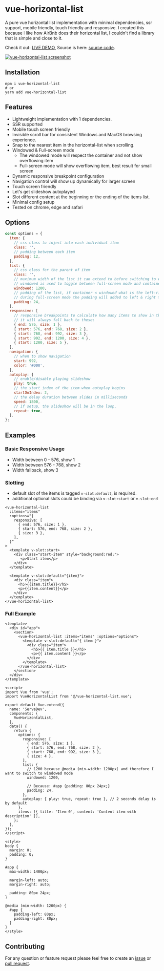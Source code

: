 # vue-horizontal-list

A pure vue horizontal list implementation with minimal dependencies, ssr support, mobile friendly, touch friendly and responsive.
I created this because I like how AirBnb does their horizontal list, I couldn't find a library that is simple and close to it.

Check it out: [LIVE DEMO](https://nuxt-app.now.sh/vue-horizontal-list),
Source is here: [source code](https://github.com/fuxingloh/nuxt-app/blob/master/components/examples/ExampleHorizontalList.vue).

[![vue-horizontal-list screenshot](demo.png)](https://nuxt-app.now.sh/vue-horizontal-list)

## Installation

```shell script
npm i vue-horizontal-list
# or
yarn add vue-horizontal-list
```

## Features

- Lightweight implementation with 1 dependencies.
- SSR supported
- Mobile touch screen friendly
- Invisible scroll bar for consistent Windows and MacOS browsing experience.
- Snap to the nearest item in the horizontal-list when scrolling.
- Windowed & Full-screen mode
  - The windowed mode will respect the container and not show overflowing item
  - Full-screen mode will show overflowing item, best result for small screen
- Dynamic responsive breakpoint configuration
- Navigation control will show up dynamically for larger screen
- Touch screen friendly
- Let's get slideshow autoplayed
- Slot different content at the beginning or the ending of the items list.
- Minimal config setup
- Tested on chrome, edge and safari

## Options

```js
const options = {
  item: {
    // css class to inject into each individual item
    class: '',
    // padding between each item
    padding: 12,
  },
  list: {
    // css class for the parent of item
    class: '',
    // maximum width of the list it can extend to before switching to windowed mode, basically think of the bootstrap container max-width
    // windowed is used to toggle between full-screen mode and container mode
    windowed: 1200,
    // padding of the list, if container < windowed what is the left-right padding of the list
    // during full-screen mode the padding will added to left & right to centralise the item
    padding: 24,
  },
  responsive: [
    // responsive breakpoints to calculate how many items to show in the list at each width interval
    // it will always fall back to these:
    { end: 576, size: 1 },
    { start: 576, end: 768, size: 2 },
    { start: 768, end: 992, size: 3 },
    { start: 992, end: 1200, size: 4 },
    { start: 1200, size: 5 },
  ],
  navigation: {
    // when to show navigation
    start: 992,
    color: '#000',
  },
  autoplay: {
    // enable/disable playing slideshow
    play: true,
    // the start index of the item when autoplay begins
    startOnIndex: 2,
    // the delay duration between slides in milliseconds
    speed: 1800,
    // if setup, the slideshow will be in the loop.
    repeat: true,
  },
};
```

## Examples

### Basic Responsive Usage

- Width between 0 - 576, show 1
- Width between 576 - 768, show 2
- Width fallback, show 3

### Slotting

- default slot of the items is tagged `v-slot:default`, is required.
- additional optional slots could be binding via `v-slot:start` or `v-slot:end`

```vue
<vue-horizontal-list
  :items="items"
  :options="{
    responsive: [
      { end: 576, size: 1 },
      { start: 576, end: 768, size: 2 },
      { size: 3 },
    ],
  }"
>
  <template v-slot:start>
    <div class="start-item" style="background:red;">
       <p>Start item</p>
    </div>
  </template>

  <template v-slot:default="{item}">
    <div class="item">
      <h5>{{item.title}}</h5>
      <p>{{item.content}}</p>
    </div>
  </template>
</vue-horizontal-list>
```

### Full Example

```vue
<template>
  <div id="app">
    <section>
      <vue-horizontal-list :items="items" :options="options">
        <template v-slot:default="{ item }">
          <div class="item">
            <h5>{{ item.title }}</h5>
            <p>{{ item.content }}</p>
          </div>
        </template>
      </vue-horizontal-list>
    </section>
  </div>
</template>

<script>
import Vue from 'vue';
import VueHorizontalList from '@/vue-horizontal-list.vue';

export default Vue.extend({
  name: 'ServeDev',
  components: {
    VueHorizontalList,
  },
  data() {
    return {
      options: {
        responsive: [
          { end: 576, size: 1 },
          { start: 576, end: 768, size: 2 },
          { start: 768, end: 992, size: 3 },
          { size: 4 },
        ],
        list: {
          // 1200 because @media (min-width: 1200px) and therefore I want to switch to windowed mode
          windowed: 1200,

          // Because: #app {padding: 80px 24px;}
          padding: 24,
        },
        autoplay: { play: true, repeat: true }, // 2 seconds delay is by default
      },
      items: [{ title: 'Item 0', content: 'Content item with description' }],
    };
  },
});
</script>

<style>
body {
  margin: 0;
  padding: 0;
}

#app {
  max-width: 1400px;

  margin-left: auto;
  margin-right: auto;

  padding: 80px 24px;
}

@media (min-width: 1200px) {
  #app {
    padding-left: 80px;
    padding-right: 80px;
  }
}
</style>
```

## Contributing

For any question or feature request please feel free to create an [issue](https://github.com/fuxingloh/vue-horizontal-list/issues/new) or [pull request](https://github.com/fuxingloh/vue-horizontal-list/pulls).
